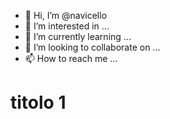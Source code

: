 - 👋 Hi, I’m @navicello
- 👀 I’m interested in ...
- 🌱 I’m currently learning ...
- 💞️ I’m looking to collaborate on ...
- 📫 How to reach me ...

<!---
navicello/navicello is a ✨ special ✨ repository because its `README.md` (this file) appears on your GitHub profile.
You can click the Preview link to take a look at your changes.
--->
titolo 1
====